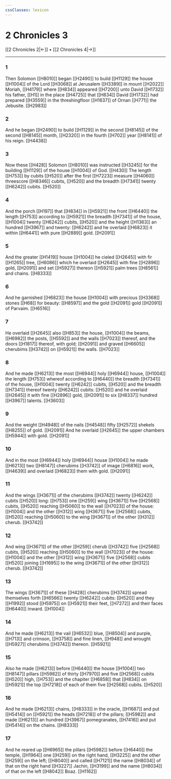 ```yaml
---
cssClasses: lexicon
---
```

# 2 Chronicles 3

[[2 Chronicles 2|←]] • [[2 Chronicles 4|→]]

---

### 1
Then Solomon [[H8010]] began [[H2490]] to build [[H1129]] the house [[H1004]] of the Lord [[H3068]] at Jerusalem [[H3389]] in mount [[H2022]] Moriah, [[H4179]] where [[H834]] appeared [[H7200]] unto David [[H1732]] his father, [[H1]] in the place [[H4725]] that [[H834]] David [[H1732]] had prepared [[H3559]] in the threshingfloor [[H1637]] of Ornan [[H771]] the Jebusite. [[H2983]]

### 2
And he began [[H2490]] to build [[H1129]] in the second [[H8145]] of the second [[H8145]] month, [[H2320]] in the fourth [[H702]] year [[H8141]] of his reign. [[H4438]]

### 3
Now these [[H428]] Solomon [[H8010]] was instructed [[H3245]] for the building [[H1129]] of the house [[H1004]] of God. [[H430]] The length [[H753]] by cubits [[H520]] after the first [[H7223]] measure [[H4060]] threescore [[H8346]] cubits, [[H520]] and the breadth [[H7341]] twenty [[H6242]] cubits. [[H520]]

### 4
And the porch [[H197]] that [[H834]] in [[H5921]] the front [[H6440]] the length [[H753]] according to [[H5921]] the breadth [[H7341]] of the house, [[H1004]] twenty [[H6242]] cubits, [[H520]] and the height [[H1363]] an hundred [[H3967]] and twenty: [[H6242]] and he overlaid [[H6823]] it within [[H6441]] with pure [[H2889]] gold. [[H2091]]

### 5
And the greater [[H1419]] house [[H1004]] he cieled [[H2645]] with fir [[H1265]] tree, [[H6086]] which he overlaid [[H2645]] with fine [[H2896]] gold, [[H2091]] and set [[H5927]] thereon [[H5921]] palm trees [[H8561]] and chains. [[H8333]]

### 6
And he garnished [[H6823]] the house [[H1004]] with precious [[H3368]] stones [[H68]] for beauty: [[H8597]] and the gold [[H2091]] gold [[H2091]] of Parvaim. [[H6516]]

### 7
He overlaid [[H2645]]  also [[H853]] the house, [[H1004]] the beams, [[H6982]] the posts, [[H5592]] and the walls [[H7023]] thereof, and the doors [[H1817]] thereof, with gold; [[H2091]] and graved [[H6605]] cherubims [[H3742]] on [[H5921]] the walls. [[H7023]]

### 8
And he made [[H6213]] the most [[H6944]] holy [[H6944]] house, [[H1004]] the length [[H753]] whereof according to [[H6440]] the breadth [[H7341]] of the house, [[H1004]] twenty [[H6242]] cubits, [[H520]] and the breadth [[H7341]] thereof twenty [[H6242]] cubits: [[H520]] and he overlaid [[H2645]] it with fine [[H2896]] gold, [[H2091]] to six [[H8337]] hundred [[H3967]] talents. [[H3603]]

### 9
And the weight [[H4948]] of the nails [[H4548]] fifty [[H2572]] shekels [[H8255]] of gold. [[H2091]] And he overlaid [[H2645]] the upper chambers [[H5944]] with gold. [[H2091]]

### 10
And in the most [[H6944]] holy [[H6944]] house [[H1004]] he made [[H6213]] two [[H8147]] cherubims [[H3742]] of image [[H6816]] work, [[H4639]] and overlaid [[H6823]] them with gold. [[H2091]]

### 11
And the wings [[H3671]] of the cherubims [[H3742]] twenty [[H6242]] cubits [[H520]] long: [[H753]] one [[H259]] wing [[H3671]] five [[H2568]] cubits, [[H520]] reaching [[H5060]] to the wall [[H7023]] of the house: [[H1004]] and the other [[H312]] wing [[H3671]] five [[H2568]] cubits, [[H520]] reaching [[H5060]] to the wing [[H3671]] of the other [[H312]] cherub. [[H3742]]

### 12
And wing [[H3671]] of the other [[H259]] cherub [[H3742]] five [[H2568]] cubits, [[H520]] reaching [[H5060]] to the wall [[H7023]] of the house: [[H1004]] and the other [[H312]] wing [[H3671]] five [[H2568]] cubits [[H520]] joining [[H1695]] to the wing [[H3671]] of the other [[H312]] cherub. [[H3742]]

### 13
The wings [[H3671]] of these [[H428]] cherubims [[H3742]] spread themselves forth [[H6566]] twenty [[H6242]] cubits: [[H520]] and they [[H1992]] stood [[H5975]] on [[H5921]] their feet, [[H7272]] and their faces [[H6440]] inward. [[H1004]]

### 14
And he made [[H6213]] the vail [[H6532]] blue, [[H8504]] and purple, [[H713]] and crimson, [[H3758]] and fine linen, [[H948]] and wrought [[H5927]] cherubims [[H3742]] thereon. [[H5921]]

### 15
Also he made [[H6213]] before [[H6440]] the house [[H1004]] two [[H8147]] pillars [[H5982]] of thirty [[H7970]] and five [[H2568]] cubits [[H520]] high, [[H753]] and the chapiter [[H6858]] that [[H834]] on [[H5921]] the top [[H7218]] of each of them five [[H2568]] cubits. [[H520]]

### 16
And he made [[H6213]] chains, [[H8333]] in the oracle, [[H1687]] and put [[H5414]] on [[H5921]] the heads [[H7218]] of the pillars; [[H5982]] and made [[H6213]] an hundred [[H3967]] pomegranates, [[H7416]] and put [[H5414]] on the chains. [[H8333]]

### 17
And he reared up [[H6965]] the pillars [[H5982]] before [[H6440]] the temple, [[H1964]] one [[H259]] on the right hand, [[H3225]] and the other [[H259]] on the left; [[H8040]] and called [[H7121]] the name [[H8034]] of that on the right hand [[H3227]] Jachin, [[H3199]] and the name [[H8034]] of that on the left [[H8042]] Boaz. [[H1162]]